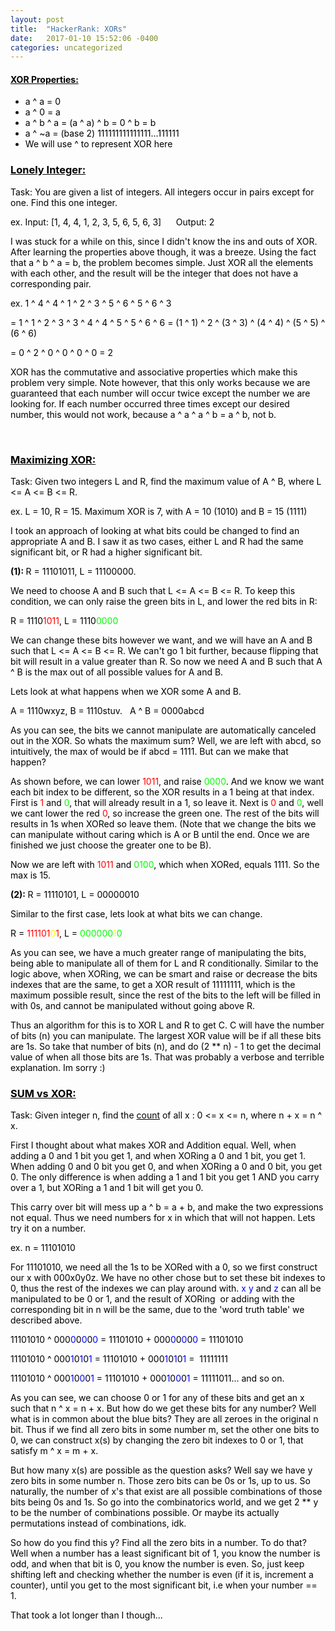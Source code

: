 ```yaml
---
layout: post
title:  "HackerRank: XORs"
date:   2017-01-10 15:52:06 -0400
categories: uncategorized
---
```


<h4><span style="text-decoration: underline; color: #000000;">XOR Properties:</span></h4>
<ul>
	<li><span style="color: #000000;">a ^ a = 0</span></li>
	<li><span style="color: #000000;">a ^ 0 = a</span></li>
	<li><span style="color: #000000;">a ^ b ^ a = (a ^ a) ^ b = 0 ^ b = b</span></li>
	<li><span style="color: #000000;">a ^ ~a = (base 2) 111111111111111...111111</span></li>
	<li><span style="color: #000000;">We will use ^ to represent XOR here</span></li>
</ul>
<h3><span style="text-decoration: underline; color: #000000;">Lonely Integer:</span></h3>
<span style="color: #000000;">Task: You are given a list of integers. All integers occur in pairs except for one. Find this one integer.</span>

<span style="color: #000000;">ex. Input: [1, 4, 4, 1, 2, 3, 5, 6, 5, 6, 3]      Output: 2</span>

<span style="color: #000000;">I was stuck for a while on this, since I didn't know the ins and outs of XOR. After learning the properties above though, it was a breeze. Using the fact that a ^ b ^ a = b, the problem becomes simple. Just XOR all the elements with each other, and the result will be the integer that does not have a corresponding pair.</span>

<!--more-->

<span style="color: #000000;">ex. 1 ^ 4 ^ 4 ^ 1 ^ 2 ^ 3 ^ 5 ^ 6 ^ 5 ^ 6 ^ 3 </span>

<span style="color: #000000;">= 1 ^ 1 ^ 2 ^ 3 ^ 3 ^ 4 ^ 4 ^ 5 ^ 5 ^ 6 ^ 6 = (1 ^ 1) ^ 2 ^ (3 ^ 3) ^ (4 ^ 4) ^ (5 ^ 5) ^ (6 ^ 6)</span>

<span style="color: #000000;">= 0 ^ 2 ^ 0 ^ 0 ^ 0 ^ 0 = 2</span>

<span style="color: #000000;">XOR has the commutative and associative properties which make this problem very simple. Note however, that this only works because we are guaranteed that each number will occur twice except the number we are looking for. If each number occurred three times except our desired number, this would not work, because a ^ a ^ a ^ b = a ^ b, not b.</span>

 
<h3><span style="text-decoration: underline; color: #000000;">Maximizing XOR:</span></h3>
<span style="color: #000000;">Task: Given two integers L and R, find the maximum value of A ^ B, where L <= A <= B <= R.</span>

<span style="color: #000000;">ex. L = 10, R = 15. Maximum XOR is 7, with A = 10 (1010) and B = 15 (1111)</span>

<span style="color: #000000;">I took an approach of looking at what bits could be changed to find an appropriate A and B. I saw it as two cases, either L and R had the same significant bit, or R had a higher significant bit.</span>

<span style="color: #000000;"><strong>(1): </strong>R = 11101011, L = 11100000.</span>

<span style="color: #000000;">We need to choose A and B such that L <= A <= B <= R. To keep this condition, we can only raise the green bits in L, and lower the red bits in R:</span>

<span style="color: #000000;">R = 1110<span style="color: #ff0000;">1011</span>, L = 1110<span style="color: #00ff00;">0000</span></span>

<span style="color: #000000;">We can change these bits however we want, and we will have an A and B such that L <= A <= B <= R. We can't go 1 bit further, because flipping that bit will result in a value greater than R. So now we need A and B such that A ^ B is the max out of all possible values for A and B.</span>

<span style="color: #000000;">Lets look at what happens when we XOR some A and B.</span>

<span style="color: #000000;">A = 1110wxyz, B = 1110stuv.   A ^ B = 0000abcd</span>

<span style="color: #000000;">As you can see, the bits we cannot manipulate are automatically canceled out in the XOR. So whats the maximum sum? Well, we are left with abcd, so intuitively, the max of would be if abcd = 1111. But can we make that happen?</span>

<span style="color: #000000;">As shown before, we can lower <span style="color: #ff0000;">1011<span style="color: #000000;">, and raise <span style="color: #00ff00;">0000<span style="color: #000000;">. And we know we want each bit index to be different, so the XOR results in a 1 being at that index. First is <span style="color: #ff0000;">1</span> and <span style="color: #00ff00;">0</span>, that will already result in a 1, so leave it. Next is <span style="color: #ff0000;">0</span> and <span style="color: #00ff00;">0</span>, well we cant lower the red <span style="color: #ff0000;">0</span>, so increase the green one. The rest of the bits will results in 1s when XORed so leave them. (Note that we change the bits we can manipulate without caring which is A or B until the end. Once we are finished we just choose the greater one to be B).</span></span></span></span></span>

<span style="color: #000000;">Now we are left with <span style="color: #ff0000;">1011</span> and <span style="color: #00ff00;">0100<span style="color: #000000;">, which when XORed, equals 1111. So the max is 15.</span></span></span>

<span style="color: #000000;"><strong>(2): </strong>R = 11110101, L = 00000010</span>

<span style="color: #000000;">Similar to the first case, lets look at what bits we can change.</span>

<span style="color: #000000;">R = <span style="color: #ff0000;">111101<span style="color: #ffff00;">0</span>1</span>, L = <span style="color: #00ff00;">000000<span style="color: #ffff00;">1</span>0</span></span>

<span style="color: #000000;">As you can see, we have a much greater range of manipulating the bits, being able to manipulate all of them for L and R conditionally. Similar to the logic above, when XORing, we can be smart and raise or decrease the bits indexes that are the same, to get a XOR result of 11111111, which is the maximum possible result, since the rest of the bits to the left will be filled in with 0s, and cannot be manipulated without going above R.</span>

<span style="color: #000000;">Thus an algorithm for this is to XOR L and R to get C. C will have the number of bits (n) you can manipulate. The largest XOR value will be if all these bits are 1s. So take that number of bits (n), and do (2 ** n) - 1 to get the decimal value of when all those bits are 1s. That was probably a verbose and terrible explanation. Im sorry :)</span>
<h3><span style="text-decoration: underline; color: #000000;">SUM vs XOR:</span></h3>
<span style="color: #000000;">Task: Given integer n, find the <span style="text-decoration: underline;">count</span> of all x : 0 <= x <= n, where n + x = n ^ x. </span>

<span style="color: #000000;">First I thought about what makes XOR and Addition equal. Well, when adding a 0 and 1 bit you get 1, and when XORing a 0 and 1 bit, you get 1. When adding 0 and 0 bit you get 0, and when XORing a 0 and 0 bit, you get 0. The only difference is when adding a 1 and 1 bit you get 1 AND you carry over a 1, but XORing a 1 and 1 bit will get you 0.</span>

<span style="color: #000000;">This carry over bit will mess up a ^ b = a + b, and make the two expressions not equal. Thus we need numbers for x in which that will not happen. Lets try it on a number.</span>

<span style="color: #000000;">ex. n = 11101010</span>

<span style="color: #000000;">For 11101010, we need all the 1s to be XORed with a 0, so we first construct our x with 000x0y0z. We have no other chose but to set these bit indexes to 0, thus the rest of the indexes we can play around with. <span style="color: #0000ff;">x y</span> and <span style="color: #0000ff;">z</span> can all be manipulated to be 0 or 1, and the result of XORing  or adding with the corresponding bit in n will be the same, due to the 'word truth table' we described above. </span>

<span style="color: #000000;">11101010 ^ 000<span style="color: #0000ff;">0</span>0<span style="color: #0000ff;">0</span>0<span style="color: #0000ff;">0</span> = 11101010 + 000<span style="color: #0000ff;">0</span>0<span style="color: #0000ff;">0</span>0<span style="color: #0000ff;">0</span> = 11101010</span>

<span style="color: #000000;">11101010 ^ 000</span><span style="color: #0000ff;">1</span><span style="color: #000000;">0</span><span style="color: #0000ff;">1</span><span style="color: #000000;">0</span><span style="color: #0000ff;">1</span><span style="color: #000000;"> = 11101010 + <span style="color: #000000;">000</span><span style="color: #000000;"><span style="color: #0000ff;">1</span><span style="color: #000000;">0</span><span style="color: #0000ff;">1</span><span style="color: #000000;">0</span><span style="color: #0000ff;">1</span></span> =  11111111</span>

<span style="color: #000000;">11101010 ^ 000</span><span style="color: #0000ff;">1</span><span style="color: #000000;">0</span><span style="color: #0000ff;">0</span><span style="color: #000000;">0</span><span style="color: #0000ff;">1</span><span style="color: #000000;"> = 11101010 + <span style="color: #000000;">000</span><span style="color: #000000;"><span style="color: #0000ff;">1</span><span style="color: #000000;">0</span><span style="color: #0000ff;">0</span><span style="color: #000000;">0</span><span style="color: #0000ff;">1</span></span> = 11111011... and so on.</span>

<span style="color: #000000;">As you can see, we can choose 0 or 1 for any of these bits and get an x such that n ^ x = n + x. But how do we get these bits for any number? Well what is in common about the blue bits? They are all zeroes in the original n bit. Thus if we find all zero bits in some number m, set the other one bits to 0, we can construct x(s) by changing the zero bit indexes to 0 or 1, that satisfy m ^ x = m + x.</span>

<span style="color: #000000;">But how many x(s) are possible as the question asks? Well say we have y zero bits in some number n. Those zero bits can be 0s or 1s, up to us. So naturally, the number of x's that exist are all possible combinations of those bits being 0s and 1s. So go into the combinatorics world, and we get 2 ** y to be the number of combinations possible. Or maybe its actually permutations instead of combinations, idk.</span>

<span style="color: #000000;">So how do you find this y? Find all the zero bits in a number. To do that? Well when a number has a least significant bit of 1, you know the number is odd, and when that bit is 0, you know the number is even. So, just keep shifting left and checking whether the number is even (if it is, increment a counter), until you get to the most significant bit, i.e when your number == 1.</span>

<span style="color: #000000;">That took a lot longer than I though...</span>

